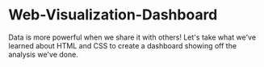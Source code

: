 # Web-Visualization-Dashboard
Data is more powerful when we share it with others! Let's take what we've learned about HTML and CSS to create a dashboard showing off the analysis we've done.
